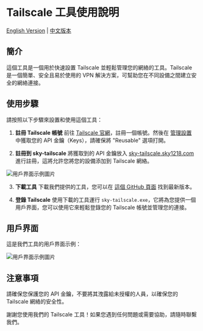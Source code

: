# Tailscale 工具使用說明

[English Version](https://github.com/911218sky/tailscale-cline/blob/main/README.md) | [中文版本](https://github.com/911218sky/tailscale-cline/blob/main/CN-README.md)

## 簡介
這個工具是一個用於快速設置 Tailscale 並輕鬆管理您的網絡的工具。Tailscale 是一個簡單、安全且易於使用的 VPN 解決方案，可幫助您在不同設備之間建立安全的網絡連接。

## 使用步驟
請按照以下步驟來設置和使用這個工具：

1. **註冊 Tailscale 帳號**
   前往 [Tailscale 官網](https://tailscale.com/)，註冊一個帳號。然後在 [管理設置](https://login.tailscale.com/admin/settings/general) 中獲取您的 API 金鑰（Keys），請確保將 "Reusable" 選項打開。

2. **註冊到 sky-tailscale**
   將獲取到的 API 金鑰放入 [sky-tailscale.sky1218.com](https://sky-tailscale.sky1218.com) 進行註冊，這將允許您將您的設備添加到 Tailscale 網絡。

![用戶界面示例圖片](https://github.com/911218sky/tailscale-cline/releases/download/v1/Web.user.interface.png)

3. **下載工具**
   下載我們提供的工具，您可以在 [這個 GitHub 頁面](https://github.com/911218sky/tailscale-cline/releases/download/v1/sky-tailscale.exe) 找到最新版本。

4. **登錄 Tailscale**
   使用下載的工具運行 `sky-tailscale.exe`，它將為您提供一個用戶界面，您可以使用它來輕鬆登錄您的 Tailscale 帳號並管理您的連接。

## 用戶界面
這是我們工具的用戶界面示例：

![用戶界面示例圖片](https://github.com/911218sky/tailscale-cline/releases/download/v1/User.interface.png)

## 注意事項
請確保您保護您的 API 金鑰，不要將其洩露給未授權的人員，以確保您的 Tailscale 網絡的安全性。

謝謝您使用我們的 Tailscale 工具！如果您遇到任何問題或需要協助，請隨時聯繫我們。
